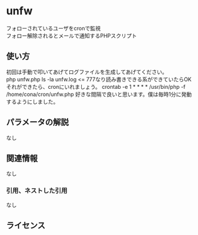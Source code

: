unfw
====
フォローされているユーザをcronで監視  
フォロー解除されるとメールで通知するPHPスクリプト
 

使い方
------
初回は手動で叩いてあげてログファイルを生成してあげてください。  
    php unfw.php
    ls -la unfw.log <= 777なり読み書きできる系ができていたらOK
それができたら、cronにいれましょう。
    crontab -e
    1 *   *   *   *   /usr/bin/php -f /home/cona/cron/unfw.php
好きな間隔で良いと思います。僕は毎時1分に発動するようにしました。
 
パラメータの解説
----------------
なし
 
関連情報
--------
なし
 
### 引用、ネストした引用
なし
 
ライセンス
----------
